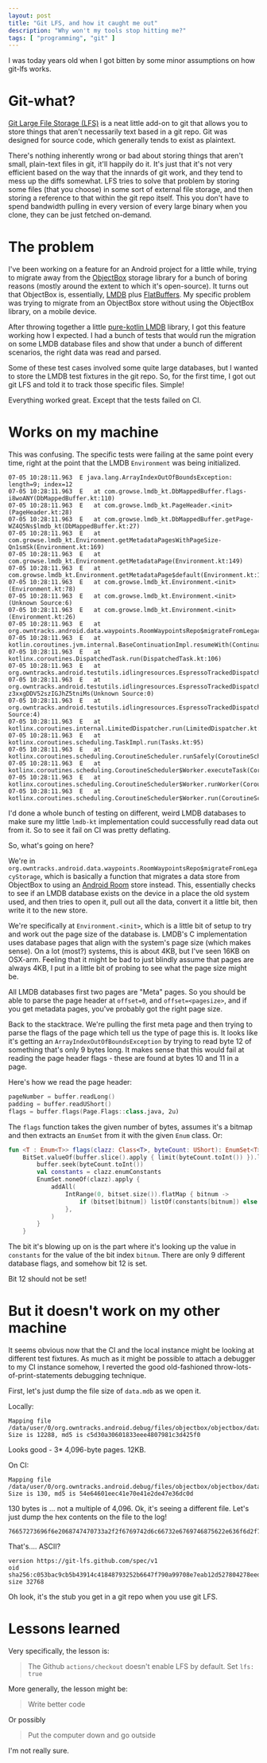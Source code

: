 ```yaml
---
layout: post
title: "Git LFS, and how it caught me out"
description: "Why won't my tools stop hitting me?"
tags: [ "programming", "git" ]
---
```


I was today years old when I got bitten by some minor assumptions on how git-lfs works.

# Git-what?

[Git Large File Storage (LFS)](https://git-lfs.com/) is a neat little add-on to git that allows you to store things that
aren't necessarily text based in a git repo. Git was designed for source code, which generally tends to exist as
plaintext.

There's nothing inherently wrong or bad about storing things that aren't small, plain-text files in git, it'll happily
do it. It's just that it's not very efficient based on the way that the innards of git work, and they tend to mess up
the diffs somewhat. LFS tries to solve that problem by storing some files (that you choose) in some sort of external
file storage, and then storing a reference to that within the git repo itself. This you don't have to spend bandwidth
pulling in every version of every large binary when you clone, they can be just fetched on-demand.

# The problem

I've been working on a feature for an Android project for a little while, trying to migrate away from
the [ObjectBox](https://objectbox.io/) storage library for a bunch of boring reasons (mostly around the extent to which
it's open-source). It turns out that ObjectBox is, essentially, [LMDB](http://www.lmdb.tech/doc/)
plus [FlatBuffers](https://flatbuffers.dev/). My specific problem was trying to migrate from an ObjectBox store without
using the ObjectBox library, on a mobile device.

After throwing together a little [pure-kotlin LMDB](https://github.com/growse/lmdb-kt) library, I got this feature
working how I expected. I had a bunch of tests that would run the migration on some LMDB database files and show that
under a bunch of different scenarios, the right data was read and parsed.

Some of these test cases involved some quite large databases, but I wanted to store the LMDB test fixtures in the git
repo. So, for the first time, I got out git LFS and told it to track those specific files. Simple!

Everything worked great. Except that the tests failed on CI.

# Works on my machine

This was confusing. The specific tests were failing at the same point every time, right at the point that the
LMDB `Environment` was being initialized.

```stacktrace
07-05 10:28:11.963  E java.lang.ArrayIndexOutOfBoundsException: length=9; index=12
07-05 10:28:11.963  E 	at com.growse.lmdb_kt.DbMappedBuffer.flags-i8woANY(DbMappedBuffer.kt:110)
07-05 10:28:11.963  E 	at com.growse.lmdb_kt.PageHeader.<init>(PageHeader.kt:28)
07-05 10:28:11.963  E 	at com.growse.lmdb_kt.DbMappedBuffer.getPage-WZ4Q5Ns$lmdb_kt(DbMappedBuffer.kt:27)
07-05 10:28:11.963  E 	at com.growse.lmdb_kt.Environment.getMetadataPagesWithPageSize-Qn1smSk(Environment.kt:169)
07-05 10:28:11.963  E 	at com.growse.lmdb_kt.Environment.getMetadataPage(Environment.kt:149)
07-05 10:28:11.963  E 	at com.growse.lmdb_kt.Environment.getMetadataPage$default(Environment.kt:143)
07-05 10:28:11.963  E 	at com.growse.lmdb_kt.Environment.<init>(Environment.kt:78)
07-05 10:28:11.963  E 	at com.growse.lmdb_kt.Environment.<init>(Unknown Source:6)
07-05 10:28:11.963  E 	at com.growse.lmdb_kt.Environment.<init>(Environment.kt:26)
07-05 10:28:11.963  E 	at org.owntracks.android.data.waypoints.RoomWaypointsRepo$migrateFromLegacyStorage$1.invokeSuspend(RoomWaypointsRepo.kt:112)
07-05 10:28:11.963  E 	at kotlin.coroutines.jvm.internal.BaseContinuationImpl.resumeWith(ContinuationImpl.kt:33)
07-05 10:28:11.963  E 	at kotlinx.coroutines.DispatchedTask.run(DispatchedTask.kt:106)
07-05 10:28:11.963  E 	at org.owntracks.android.testutils.idlingresources.EspressoTrackedDispatcher.delegateDispatchWithCounting$lambda$0(EspressoTrackedDispatcher.kt:37)
07-05 10:28:11.963  E 	at org.owntracks.android.testutils.idlingresources.EspressoTrackedDispatcher.$r8$lambda$im9-z3xxgDDV52szIGJhZ5tniMs(Unknown Source:0)
07-05 10:28:11.963  E 	at org.owntracks.android.testutils.idlingresources.EspressoTrackedDispatcher$$ExternalSyntheticLambda0.run(Unknown Source:4)
07-05 10:28:11.963  E 	at kotlinx.coroutines.internal.LimitedDispatcher.run(LimitedDispatcher.kt:42)
07-05 10:28:11.963  E 	at kotlinx.coroutines.scheduling.TaskImpl.run(Tasks.kt:95)
07-05 10:28:11.963  E 	at kotlinx.coroutines.scheduling.CoroutineScheduler.runSafely(CoroutineScheduler.kt:570)
07-05 10:28:11.963  E 	at kotlinx.coroutines.scheduling.CoroutineScheduler$Worker.executeTask(CoroutineScheduler.kt:750)
07-05 10:28:11.963  E 	at kotlinx.coroutines.scheduling.CoroutineScheduler$Worker.runWorker(CoroutineScheduler.kt:677)
07-05 10:28:11.963  E 	at kotlinx.coroutines.scheduling.CoroutineScheduler$Worker.run(CoroutineScheduler.kt:664)
```

I'd done a whole bunch of testing on different, weird LMDB databases to make sure my little `lmdb-kt` implementation
could successfully read data out from it. So to see it fail on CI was pretty deflating.

So, what's going on here?

We're in `org.owntracks.android.data.waypoints.RoomWaypointsRepo$migrateFromLegacyStorage`, which is basically a
function that migrates a data store from ObjectBox to using
an [Android Room](https://developer.android.com/training/data-storage/room) store instead. This, essentially checks to
see if an LMDB database exists on the device in a place the old system used, and then tries to open it, pull out all the
data, convert it a little bit, then write it to the new store.

We're specifically at `Environment.<init>`, which is a little bit of setup to try and work out the page size of the
database is. LMDB's C implementation uses database pages that align with the system's page size (which makes sense). On
a lot (most?) systems, this is about 4KB, but I've seen 16KB on OSX-arm. Feeling that it might be bad to just blindly
assume that pages are always 4KB, I put in a little bit of probing to see what the page size might be.

All LMDB databases first two pages are "Meta" pages. So you should be able to parse the page header at `offset=0`,
and `offset=<pagesize>`, and if you get metadata pages, you've probably got the right page size.

Back to the stacktrace. We're pulling the first meta page and then trying to parse the flags of the page which tell us
the type of page this is. It looks like it's getting an `ArrayIndexOutOfBoundsException` by trying to read byte 12 of
something that's only 9 bytes long. It makes sense that this would fail at reading the page header flags - these are
found at bytes 10 and 11 in a page.

Here's how we read the page header:

```kotlin
pageNumber = buffer.readLong()
padding = buffer.readUShort()
flags = buffer.flags(Page.Flags::class.java, 2u)
```

The `flags` function takes the given number of bytes, assumes it's a bitmap and then extracts an `EnumSet` from it with
the given `Enum` class. Or:

```kotlin
fun <T : Enum<T>> flags(clazz: Class<T>, byteCount: UShort): EnumSet<T> =
    BitSet.valueOf(buffer.slice().apply { limit(byteCount.toInt()) }).let { bitset ->
        buffer.seek(byteCount.toInt())
        val constants = clazz.enumConstants
        EnumSet.noneOf(clazz).apply {
            addAll(
                IntRange(0, bitset.size()).flatMap { bitnum ->
                    if (bitset[bitnum]) listOf(constants[bitnum]) else emptyList()
                },
            )
        }
    }
```

The bit it's blowing up on is the part where it's looking up the value in `constants` for the value of the bit
index `bitnum`. There are only 9 different database flags, and somehow bit 12 is set.

Bit 12 should not be set!

# But it doesn't work on my other machine

It seems obvious now that the CI and the local instance might be looking at different test fixtures. As much as it might
be possible to attach a debugger to my CI instance somehow, I reverted the good old-fashioned
throw-lots-of-print-statements debugging technique.

First, let's just dump the file size of `data.mdb` as we open it.

Locally:

```
Mapping file /data/user/0/org.owntracks.android.debug/files/objectbox/objectbox/data.mdb. Size is 12288, md5 is c5d30a30601833eee4807981c3d425f0
```

Looks good - 3* 4,096-byte pages. 12KB.

On CI:

```
Mapping file /data/user/0/org.owntracks.android.debug/files/objectbox/objectbox/data.mdb. Size is 130, md5 is 54e64601eec41e70e41e2de47e36dc0d
```

130 bytes is ... not a multiple of 4,096. Ok, it's seeing a different file. Let's just dump the hex contents on the file
to the log!

```
76657273696f6e2068747470733a2f2f6769742d6c66732e6769746875622e636f6d2f737065632f76310a6f6964207368613235363a633035336261633963623562343339313463343138343837393332353262363634376637393061393937303865376561623132643532373830343237386565640a73697a652033323736380a
```

That's.... ASCII?

```
version https://git-lfs.github.com/spec/v1
oid sha256:c053bac9cb5b43914c41848793252b6647f790a99708e7eab12d527804278eed
size 32768
```

Oh look, it's the stub you get in a git repo when you use git LFS.

# Lessons learned

Very specifically, the lesson is:

> The Github `actions/checkout` doesn't enable LFS by default. Set `lfs: true`

More generally, the lesson might be:

> Write better code

Or possibly

> Put the computer down and go outside

I'm not really sure.
